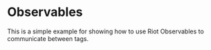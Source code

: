 # Observables

This is a simple example for showing how to use Riot Observables to communicate between tags.

